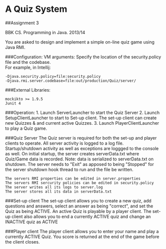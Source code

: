 A Quiz System
=============

##Assignment 3

BBK CS. Programming in Java. 2013/14

You are asked to design and implement a simple on-line quiz game using Java RMI.

###Configuration:
VM arguments: Specify the location of the security.policy file and the codebase.<br>
For example, in Intellij:

    -Djava.security.policy=file:security.policy
    -Djava.rmi.server.codebase=file:out/production/Quiz/server/

###External Libraries:

    mockikto >= 1.9.5
    Junit 4

###Operation:
    1. Launch ServerLauncher to start the Quiz Server
    2. Launch SetupClientLauncher to start to Set-up client. The set-up client can create new Quizzes & and current active Quizzes.
    3. Launch PlayerClientLauncher to play a Quiz game.

###Quiz Server
The Quiz server is required for both the set-up and player clients to operate. All server activity is logged to a log file. Startup/shutdown activity as well as exceptions are loggged to the console as well.
On initial startup, the server creates serverData.txt where Quiz/Game data is recorded. Note: data is serialized to serverData.txt on shutdown. The server needs to "Exit" as apposed to being "Stopped" for the server shutdown hook thread to run and the file be written.

    The servers RMI properties can be edited in server.properties
    The servers RMI sercurity policies can be edited in security.policy
    The server writes all its logs to server.log
    The server stores all its data in serverData.txt

###Set-up client
The set-up client allows you to create a new quiz, add questions and answers, select an answer as being "correct", and set the Quiz as being ACTIVE. An active Quiz is playable by a player client. The set-up client also allows you to end a currently ACTIVE quiz and change an INACTIVE quiz as ACTIVE

###Player client
The player client allows you to enter your name and play a currently ACTIVE Quiz. You score is returned at the end of the game before the client closes.